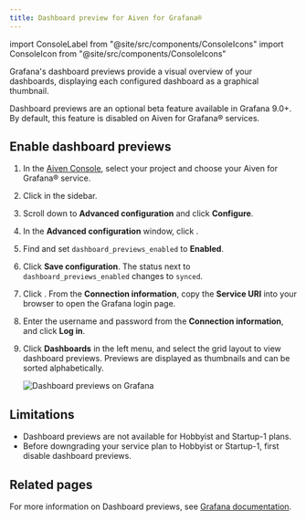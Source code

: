 ```yaml
---
title: Dashboard preview for Aiven for Grafana®
---
```

import ConsoleLabel from "@site/src/components/ConsoleIcons"
import ConsoleIcon from "@site/src/components/ConsoleIcons"

Grafana's dashboard previews provide a visual overview of your dashboards, displaying each configured dashboard as a graphical thumbnail.

Dashboard previews are an optional beta feature available in Grafana 9.0+. By default,
this feature is disabled on Aiven for Grafana® services.

## Enable dashboard previews

1. In the [Aiven Console](https://console.aiven.io/), select your project and choose
   your Aiven for Grafana® service.

1. Click <ConsoleLabel name="Service settings"/> in the sidebar.

1. Scroll down to **Advanced configuration** and click **Configure**.

1. In the **Advanced configuration** window, click
   <ConsoleIcon name="Add config options"/>.

1. Find and set `dashboard_previews_enabled` to **Enabled**.

1. Click **Save configuration**. The status next to `dashboard_previews_enabled` changes
   to `synced`.

1. Click <ConsoleIcon name="overview"/>. From the **Connection information**, copy
   the **Service URI** into your browser to open the Grafana login page.

1. Enter the username and password from the **Connection information**, and click
   **Log in**.

1. Click **Dashboards** in the left menu, and select the grid layout
   to view dashboard previews. Previews are displayed as thumbnails and can be
   sorted alphabetically.

    ![Dashboard previews on Grafana](/images/content/products/grafana/dashboard-previews-on-grafana.png)

## Limitations

- Dashboard previews are not available for Hobbyist and Startup-1 plans.
- Before downgrading your service plan to Hobbyist or Startup-1, first disable dashboard previews.

## Related pages

For more information on Dashboard previews, see [Grafana
documentation](https://grafana.com/docs/grafana/latest/dashboards/).
